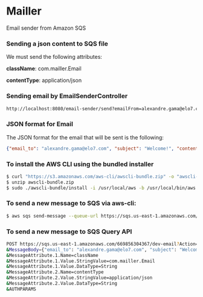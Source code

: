 # Mailler
Email sender from Amazon SQS

### Sending a json content to SQS file

We must send the following attributes:

**className**: com.mailler.Email

**contentType**: application/json

### Sending email by EmailSenderController

```bash
http://localhost:8080/email-sender/send?emailFrom=alexandre.gama@elo7.com&emailTo=alexandre.gama@elo7.com
```

### JSON format for Email

The JSON format for the email that will be sent is the following:

```json
{"email_to": "alexandre.gama@elo7.com", "subject": "Welcome!", "content": "Welcome to Elo7!"}
```

### To install the AWS CLI using the bundled installer

```bash
$ curl "https://s3.amazonaws.com/aws-cli/awscli-bundle.zip" -o "awscli-bundle.zip"
$ unzip awscli-bundle.zip
$ sudo ./awscli-bundle/install -i /usr/local/aws -b /usr/local/bin/aws
```

### To send a new message to SQS via aws-cli:

```bash
$ aws sqs send-message --queue-url https://sqs.us-east-1.amazonaws.com/669856304367/dev-email --message-body '{"email_to": "alexandre.gama@elo7.com", "subject": "Welcome", "content": "Welcome to Elo7"}' --message-attributes '{"className": {"StringValue": "com.mailler.Email", "DataType": "String"}, "contentType": {"StringValue": "application/json", "DataType": "String"}}'
```

### To send a new message to SQS Query API

```bash
POST https://sqs.us-east-1.amazonaws.com/669856304367/dev-email?Action=SendMessage
&MessageBody={"email_to": "alexandre.gama@elo7.com", "subject": "Welcome", "content": "Welcome to Elo7"}
&MessageAttribute.1.Name=className
&MessageAttribute.1.Value.StringValue=com.mailler.Email
&MessageAttribute.1.Value.DataType=String
&MessageAttribute.2.Name=contentType
&MessageAttribute.2.Value.StringValue=application/json
&MessageAttribute.2.Value.DataType=String
&AUTHPARAMS
```
